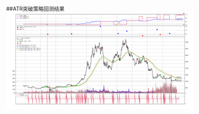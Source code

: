 ##ATR突破策略回测结果
![Image text](https://github.com/uzanBTC/CryptoQuant/blob/main/performance-output-20221226-150256/Backtesting.png)